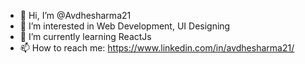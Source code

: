 - 👋 Hi, I’m @Avdhesharma21
- 👀 I’m interested in Web Development, UI Designing
- 🌱 I’m currently learning ReactJs
- 📫 How to reach me: https://www.linkedin.com/in/avdhesharma21/

<!---
Avdhesharma21/Avdhesharma21 is a ✨ special ✨ repository because its `README.md` (this file) appears on your GitHub profile.
You can click the Preview link to take a look at your changes.
--->
